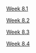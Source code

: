   

[Week 8.1](./Week%208.1.md)

[Week 8.2](./Week%208.2.md)

[Week 8.3](./Week%208.3.md)

[Week 8.4](./Week%208.4.md)